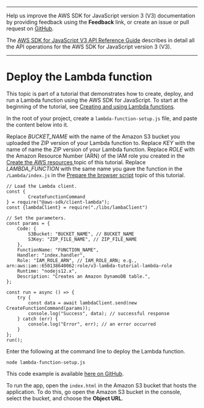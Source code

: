 --------

Help us improve the AWS SDK for JavaScript version 3 \(V3\) documentation by providing feedback using the **Feedback** link, or create an issue or pull request on [GitHub](https://github.com/awsdocs/aws-sdk-for-javascript-v3)\.

 The [AWS SDK for JavaScript V3 API Reference Guide](https://docs.aws.amazon.com/AWSJavaScriptSDK/v3/latest/index.html) describes in detail all the API operations for the AWS SDK for JavaScript version 3 \(V3\)\.

--------

# Deploy the Lambda function<a name="lambda-create-table-deploy-function"></a>

This topic is part of a tutorial that demonstrates how to create, deploy, and run a Lambda function using the AWS SDK for JavaScript\. To start at the beginning of the tutorial, see [Creating and using Lambda functions](lambda-create-table-example.md)\.

In the root of your project, create a `lambda-function-setup.js` file, and paste the content below into it\.

Replace *BUCKET\_NAME* with the name of the Amazon S3 bucket you uploaded the ZIP version of your Lambda function to\. Replace *KEY* with the name of name the ZIP version of your Lambda function\. Replace *ROLE* with the Amazon Resource Number \(ARN\) of the IAM role you created in the [Create the AWS resources ](lambda-create-table-provision-resources.md) topic of this tutorial\. Replace *LAMBDA\_FUNCTION* with the same name you gave the function in the `/Lambda/index.js` in the [Prepare the browser script](lambda-create-table-browser-script.md) topic of this tutorial\.

```
// Load the Lambda client.
const {
        CreateFunctionCommand
} = require("@aws-sdk/client-lambda");
const {lambdaClient} = require("./libs/lambaClient")

// Set the parameters.
const params = {
    Code: {
        S3Bucket: "BUCKET_NAME", // BUCKET_NAME
        S3Key: "ZIP_FILE_NAME", // ZIP_FILE_NAME
    },
    FunctionName: "FUNCTION_NAME",
    Handler: "index.handler",
    Role: "IAM_ROLE_ARN", // IAM_ROLE_ARN; e.g., arn:aws:iam::650138640062:role/v3-lambda-tutorial-lambda-role
    Runtime: "nodejs12.x",
    Description: "Creates an Amazon DynamoDB table.",
};

const run = async () => {
    try {
        const data = await lambdaClient.send(new CreateFunctionCommand(params));
        console.log("Success", data); // successful response
    } catch (err) {
        console.log("Error", err); // an error occurred
    }
};
run();
```

Enter the following at the command line to deploy the Lambda function\.

```
node lambda-function-setup.js
```

This code example is available [here on GitHub](https://github.com/awsdocs/aws-doc-sdk-examples/blob/master/javascriptv3/example_code/lambda/lambda_create_function/src/lambda-function-setup.js)\.

To run the app, open the `index.html` in the Amazon S3 bucket that hosts the application\. To do this, go open the Amazon S3 bucket in the console, select the bucket, and choose the **Object URL**\.